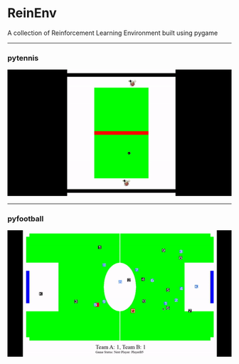 # ReinEnv

A collection of Reinforcement Learning Environment built using pygame

------------------------------------------------------------------------------------------------------

### pytennis

![images](pytennis/images/ezgif.com-video-to-gif.gif)

------------------------------------------------------------------------------------------------------

### pyfootball 

![gif](pyfootball/images/pyfootball.gif)
